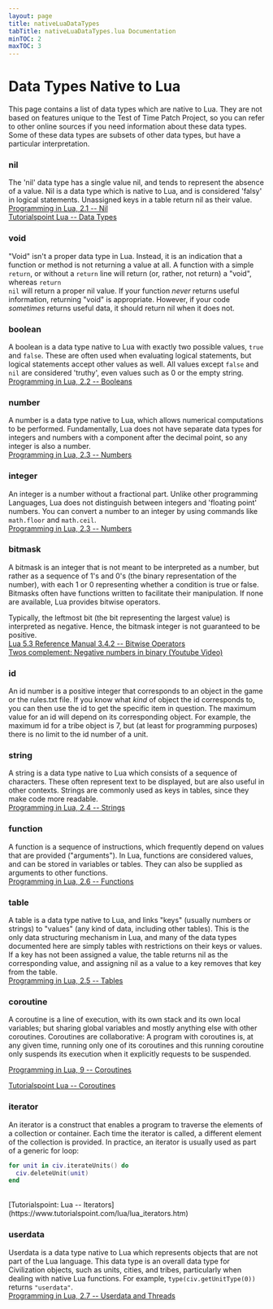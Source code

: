 ```yaml
---
layout: page
title: nativeLuaDataTypes
tabTitle: nativeLuaDataTypes.lua Documentation
minTOC: 2
maxTOC: 3
---
```


# Data Types Native to Lua


This page contains a list of data types which are native to Lua.  They are not
based on features unique to the Test of Time Patch Project, so you can
refer to other online sources if you need information about these
data types.  Some of these data types are subsets of other data types,
but have a particular interpretation.




### nil

The 'nil' data type has a single value nil, and tends to represent the absence of a value. Nil is a data type which is native to Lua, and is considered 'falsy' in logical statements. Unassigned keys in a table return nil as their value.
<br>
[Programming in Lua, 2.1 -- Nil](https://www.lua.org/pil/2.1.html)
<br>
[Tutorialspoint Lua -- Data Types](https://www.tutorialspoint.com/lua/lua_data_types.htm)





### void

"Void" isn't a proper data type in Lua. Instead, it is an indication that a function or method is not returning a value at all. A function with a simple <code>return</code>, or without a <code>return</code> line will return (or, rather, not return) a "void", whereas <code>return nil</code> will return a proper nil value. If your function <em>never</em> returns useful information, returning "void" is appropriate. However, if your code <em>sometimes</em> returns useful data, it should return nil when it does not.





### boolean

A boolean is a data type native to Lua with exactly two possible values, <code>true</code> and <code>false</code>. These are often used when evaluating logical statements, but logical statements accept other values as well. All values except <code>false</code> and <code>nil</code> are considered 'truthy', even values such as 0 or the empty string.
<br>
[Programming in Lua, 2.2 -- Booleans](https://www.lua.org/pil/2.2.html)





### number

A number is a data type native to Lua, which allows numerical computations to be performed. Fundamentally, Lua does not have separate data types for integers and numbers with a component after the decimal point, so any integer is also a number.
<br>
[Programming in Lua, 2.3 -- Numbers](https://www.lua.org/pil/2.3.html)





### integer

An integer is a number without a fractional part. Unlike other programming Languages, Lua does not distinguish between integers and 'floating point' numbers. You can convert a number to an integer by using commands like <code>math.floor</code> and <code>math.ceil</code>.
<br>
[Programming in Lua, 2.3 -- Numbers](https://www.lua.org/pil/2.3.html)





### bitmask

A bitmask is an integer that is not meant to be interpreted as a number, but rather as a sequence of 1's and 0's (the binary representation of the number), with each 1 or 0 representing whether a condition is true or false. Bitmasks often have functions written to facilitate their manipulation. If none are available, Lua provides bitwise operators.</p><p>Typically, the leftmost bit (the bit representing the largest value) is interpreted as negative. Hence, the bitmask integer is not guaranteed to be positive.
<br>
[Lua 5.3 Reference Manual 3.4.2 -- Bitwise Operators](https://www.lua.org/manual/5.3/manual.html#3.4.2)
<br>
[Twos complement: Negative numbers in binary (Youtube Video)](https://www.youtube.com/watch?v=4qH4unVtJkE)





### id

An id number is a positive integer that corresponds to an object in the game or the rules.txt file. If you know what <em>kind</em> of object the id corresponds to, you can then use the id to get the specific item in question. The maximum value for an id will depend on its corresponding object. For example, the maximum id for a tribe object is 7, but (at least for programming purposes) there is no limit to the id number of a unit.





### string

A string is a data type native to Lua which consists of a sequence of characters. These often represent text to be displayed, but are also useful in other contexts. Strings are commonly used as keys in tables, since they make code more readable.
<br>
[Programming in Lua, 2.4 -- Strings](https://www.lua.org/pil/2.4.html)





### function

A function is a sequence of instructions, which frequently depend on values that are provided ("arguments"). In Lua, functions are considered values, and can be stored in variables or tables. They can also be supplied as arguments to other functions.
<br>
[Programming in Lua, 2.6 -- Functions](https://www.lua.org/pil/2.6.html)





### table

A table is a data type native to Lua, and links "keys" (usually numbers or strings) to "values" (any kind of data, including other tables). This is the only data structuring mechanism in Lua, and many of the data types documented here are simply tables with restrictions on their keys or values. If a key has not been assigned a value, the table returns nil as the corresponding value, and assigning nil as a value to a key removes that key from the table.
<br>
[Programming in Lua, 2.5 -- Tables](https://www.lua.org/pil/2.5.html)





### coroutine

A coroutine is a line of execution, with its own stack and its own local variables; but sharing global variables and mostly anything else with other coroutines. Coroutines are collaborative: A program with coroutines is, at any given time, running only one of its coroutines and this running coroutine only suspends its execution when it explicitly requests to be suspended.

[Programming in Lua, 9 -- Coroutines](https://www.lua.org/pil/9.html)

[Tutorialspoint Lua -- Coroutines](https://www.tutorialspoint.com/lua/lua_coroutines.htm)





### iterator

An iterator is a construct that enables a program to traverse the elements of a collection or container. Each time the iterator is called, a different element of the collection is provided. In practice, an iterator is usually used as part of a generic for loop:
```lua 
for unit in civ.iterateUnits() do
  civ.deleteUnit(unit)
end
```
<br>
[Tutorialspoint: Lua -- Iterators](https://www.tutorialspoint.com/lua/lua_iterators.htm)





### userdata

Userdata is a data type native to Lua which represents objects that are not part of the Lua language. This data type is an overall data type for Civilization objects, such as units, cities, and tribes, particularly when dealing with native Lua functions.  For example, <code>type(civ.getUnitType(0))</code> returns <code>"userdata"</code>. 
<br>
[Programming in Lua, 2.7 -- Userdata and Threads](https://www.lua.org/pil/2.7.html)







